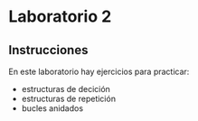 # Laboratorio 2

## Instrucciones
En este laboratorio hay ejercicios para practicar:

- estructuras de decición
- estructuras de repetición
- bucles anidados
